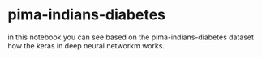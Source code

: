 # pima-indians-diabetes
in this notebook you can see based on the pima-indians-diabetes dataset how the keras in deep neural networkm works.
